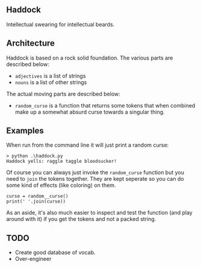 ## Haddock
Intellectual swearing for intellectual beards.

## Architecture
Haddock is based on a rock solid foundation. The various parts are described
below:

* `adjectives` is a list of strings
* `nouns` is a list of other strings

The actual moving parts are described below:

* `random_curse` is a function that returns some tokens that when combined
make up a somewhat absurd curse towards a singular thing.

## Examples
When run from the command line it will just print a random curse:

	> python .\haddock.py
	Haddock yells: raggle taggle bloodsucker!

Of course you can always just invoke the `random_curse` function but you 
need to `join` the tokens together. They are kept seperate so you can do
some kind of effects (like coloring) on them.

	curse = random__curse()
	print(' '.join(curse))

As an aside, it's also much easier to inspect and test the function (and 
play around with it) if you get the tokens and not a packed string.

## TODO
* Create good database of vocab.
* Over-engineer
